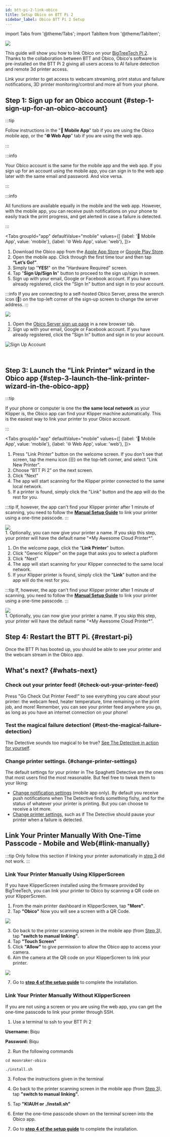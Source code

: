 ```yaml
---
id: btt-pi-2-link-obico
title: Setup Obico on BTT Pi 2
sidebar_label: Obico BTT Pi 2 Setup 
---
```

import Tabs from '@theme/Tabs';
import TabItem from '@theme/TabItem';


<div style={{display: "flex", justifyContent: "center"}}><img src="/img/user-guides/btt-pi-2-guide/btt_x_obico_dark.png" /></div>


This guide will show you how to link Obico on your [BigTreeTech Pi 2](https://biqu.equipment/products/bigtreetech-x-obico-bigtreetech-pi-2-ai). Thanks to the collaboration between BTT and Obico, Obico's software is pre-installed on the BTT Pi 2 giving all users access to AI failure detection and remote 3d printer access. 

Link your printer to get access to webcam streaming, print status and failure notifications, 3D printer monitoring/control and more all from your phone.


## Step 1: Sign up for an Obico account {#step-1-sign-up-for-an-obico-account}

:::tip

Follow instructions in the "**📱  Mobile App**" tab if you are using the Obico mobile app, or the "**🌐  Web App**" tab if you are using the web app.

:::

:::info

Your Obico account is the same for the mobile app and the web app. If you sign up for an account using the mobile app, you can sign in to the web app later with the same email and password. And vice versa.

:::

:::info

All functions are available equally in the mobile and the web app. However, with the mobile app, you can receive push notifications on your phone to easily track the print progress, and get alerted in case a failure is detected.

:::

<Tabs
  groupId="app"
  defaultValue="mobile"
  values={[
    {label: '📱  Mobile App', value: 'mobile'},
    {label: '🌐  Web App', value: 'web'},
  ]}>
  <TabItem value="mobile">

1. Download the Obico app from the [Apple App Store](https://apps.apple.com/us/app/the-spaghetti-detective/id1540646623?ign-itsct=apps_box&ign-itscg=30200) or [Google Play Store](https://play.google.com/store/apps/details?id=com.thespaghettidetective.android).
2. Open the mobile app. Click through the first time tour and then tap **“Let’s Go!”**.
3. Simply tap "**YES!**" on the "Hardware Required" screen.
4. Tap "**Sign Up/Sign In**" button to proceed to the sign up/sign in screen.
5. Sign up with your email, Google or Facebook account. If you have already registered, click the "Sign In" button and sign in to your account.

:::info
If you are connecting to a self-hosted Obico Server, press the wrench icon (**🔧**) on the top-left corner of the sign-up screen to change the server address.
:::

<div style={{display: "flex", justifyContent: "center"}}><img src="/img/user-guides/setupguide/mobile-app-signup.gif" /></div>

  </TabItem>
  <TabItem value="web">

1. Open the [Obico Server sign up page](https://app.obico.io/accounts/signup/) in a new browser tab.
2. Sign up with your email, Google or Facebook account. If you have already registered, click the "Sign In" button and sign in to your account.

![Sign Up Account](/img/user-guides/setupguide/tsd-signup.png)


  </TabItem>
</Tabs>

<br />

## Step 3: Launch the "Link Printer" wizard in the Obico app {#step-3-launch-the-link-printer-wizard-in-the-obico-app}

:::tip

If your phone or computer is one the **the same local network** as your Klipper is, the Obico app can find your Klipper machine automatically. This is the easiest way to link your printer to your Obico account.

:::

<Tabs
  groupId="app"
  defaultValue="mobile"
  values={[
    {label: '📱  Mobile App', value: 'mobile'},
    {label: '🌐  Web App', value: 'web'},
  ]}>
  <TabItem value="mobile">

1. Press "Link Printer" button on the welcome screen. If you don't see that screen, tap the menu icon (☰) on the top-left corner, and select "Link New Printer".
2. Choose “BTT Pi 2” on the next screen.
3. Click "Next"
4. The app will start scanning for the Klipper printer connected to the same local network.
5. If a printer is found, simply click the "Link" button and the app will do the rest for you.

:::tip
  If, however, the app can't find your Klipper printer after 1 minute of scanning, you need to follow the **[Manual Setup Guide](#link-manually)** to link your printer using a one-time passcode.
:::

<div style={{display: "flex", justifyContent: "center"}}><img src="/img/user-guides/setupguide/auto-link-klipper-mobile.gif" /></div>
1. Optionally, you can now give your printer a name. If you skip this step, your printer will have the default name "*My Awesome Cloud Printer*".

  </TabItem>
  <TabItem value="web">

1. On the welcome page, click the "**Link Printer**" button. 
2. Click "Generic Klipper" on the page that asks you to select a platform
3. Click "Next"
4. The app will start scanning for your Klipper connected to the same local network.
5. If your Klipper printer is found, simply click the "**Link**" button and the app will do the rest for you.

:::tip
  If, however, the app can't find your Klipper printer after 1 minute of scanning, you need to follow the **[Manual Setup Guide](#link-manually)** to link your printer using a one-time passcode.
:::

<div style={{display: "flex", justifyContent: "center"}}><img src="/img/user-guides/setupguide/auto-link-klipper-web.gif" /></div>
1. Optionally, you can now give your printer a name. If you skip this step, your printer will have the default name "*My Awesome Cloud Printer*".

  </TabItem>
</Tabs>

## Step 4: Restart the BTT Pi. {#restart-pi}

Once the BTT Pi has booted up, you should be able to see your printer and the webcam stream in the Obico app.

## What's next? {#whats-next}

### Check out your printer feed! {#check-out-your-printer-feed}

Press "Go Check Out Printer Feed!" to see everything you care about your printer: the webcam feed, heater temperature, time remaining on the print job, and more! Remember, you can see your printer feed anywhere you go, as long as you have an internet connection on your phone!

### Test the magical failure detection! {#test-the-magical-failure-detection}

The Detective sounds too magical to be true? [See The Detective in action for yourself](/docs/user-guides/how-to-test-failure-detection).

### Change printer settings. {#change-printer-settings}

The default settings for your printer in The Spaghetti Detective are the ones that most users find the most reasonable. But feel free to tweak them to your liking:

- [Change notification settings](/docs/user-guides/notification-settings) (mobile app only). By default you receive push notifications when The Detective finds something fishy, and for the status of whatever your printer is printing. But you can choose to receive a lot more.
- [Change printer settings](/docs/user-guides/detection-print-job-settings), such as if The Detective should pause your printer when a failure is detected.

## Link Your Printer Manually With One-Time Passcode  - Mobile and Web{#link-manually}

:::tip
Only follow this section if linking your printer automatically in [step 3](#step-3-launch-the-link-printer-wizard-in-the-obico-app) did not work.
:::

### Link Your Printer Manually Using KlipperScreen

If you have KlipperScreen installed using the firmware provided by BigTreeTech, you can link your printer to Obico by scanning a QR code on your KlipperScreen. 


1. From the main printer dashboard in KlipperScreen, tap **"More"**. 
2. Tap **"Obico"** Now you will see a screen with a QR Code.

<div style={{display: "flex", justifyContent: "center"}}><img src="/img/user-guides/btt-pi-2-guide/btt-pi-2-link-obico-klipperscreen.gif" /></div>

3. Go back to the printer scanning screen in the mobile app (from [Step 3](#step-3-launch-the-link-printer-wizard-in-the-obico-app)), tap **"switch to manual linking".** 
4. Tap **"Touch Screen"** 
5. Click **"Allow"** to give permission to allow the Obico app to access your camera. 
6. Aim the camera at the QR code on your KlipperScreen to link your printer. 

<div style={{display: "flex", justifyContent: "center"}}><img src="/img/user-guides/btt-pi-2-guide/btt-pi-2-klipperscreen-qr-code.jpeg" /></div>

7. Go to **[step 4 of the setup guide](#restart-pi)** to  complete the installation.

### Link Your Printer Manually **Without** KlipperScreen

If you are not using a screen or you are using the web app, you can get the one-time passcode to link your printer through SSH. 

1. Use a terminal to ssh to your BTT Pi 2  


**Username:** Biqu

**Password:** Biqu
   
2. Run the following commands

```cd moonraker-obico```

```./install.sh```

3. Follow the instructions given in the terminal

4. Go back to the printer scanning screen in the mobile app (from [Step 3](#step-3-launch-the-link-printer-wizard-in-the-obico-app)), tap **"switch to manual linking".** 
5. Tap **"KIAUH or ./install.sh"**
6. Enter the one-time passcode shown on the terminal screen into the Obico app.

5. Go to **[step 4 of the setup guide](#restart-pi)** to  complete the installation.






